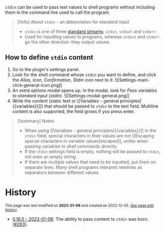 `stdin` can be used to pass text values to shell programs without including them in the command line used to call the program.

> [!Info] About `stdin` - an abbreviation for _standard input_
> - `stdin` is one of three [standard streams](https://en.wikipedia.org/wiki/Standard_streams): `stdin`, `stdout` and `stderr`.
> - Used for inputting values to programs, whereas `stdout` and `stderr` go the other direction: they output values.

## How to define `stdin` content
1. Go to the plugin's settings panel.
2. Look for the shell command whose `stdin` you want to define, and click the *Alias, Icon, Confirmation, Stdin* icon next to it:
  ![[Settings-main-click-general-icon.png]]
 3. An *extra options modal* opens up. In the modal, look for *Pass variables to standard input (stdin)*.
![[Settings-modal-general.png]]
4. Write the content (static text or [[Variables - general principles|{{variables}}]]) that should be passed to `stdin` to the text field. Multiline content is also supported, the field grows if you press enter.

> [!summary] Notes
> - When using [[Variables - general principles|{{variables}}]] in the `stdin` field, special characters in their values are not [[Escaping special characters in variable values|escaped]], unlike when passing variables to shell commands directly.
> - If the `stdin` settings field is empty, nothing will be passed to `stdin`, not even an empty string.
> - If there are multiple values that need to be inputted, put them on separate lines. Many shell programs interpret newlines as separators between different values.

# History
<small>This page was last modified on <strong>2023-01-06</strong> and created on 2022-12-05. <a href="https://github.com/Taitava/obsidian-shellcommands-documentation/commits/main/./Variables/Pass%20variables%20to%20stdin.md">See page edit history</a>.</small>
- [0.18.0 - 2023-01-06](https://github.com/Taitava/obsidian-shellcommands/blob/main/CHANGELOG.md#0180---2023-01-06): The ability to pass content to `stdin` was born. ([#283](https://github.com/Taitava/obsidian-shellcommands/issues/283)).